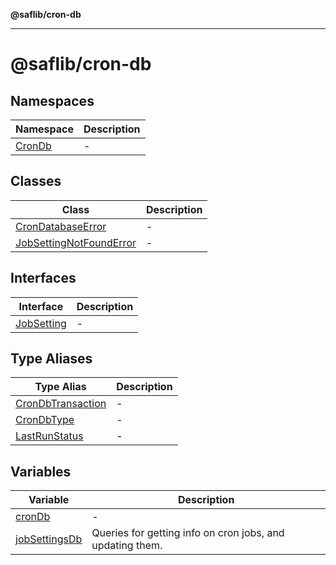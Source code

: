 **@saflib/cron-db**

***

# @saflib/cron-db

## Namespaces

| Namespace | Description |
| ------ | ------ |
| [CronDb](@saflib/namespaces/CronDb/index.md) | - |

## Classes

| Class | Description |
| ------ | ------ |
| [CronDatabaseError](classes/CronDatabaseError.md) | - |
| [JobSettingNotFoundError](classes/JobSettingNotFoundError.md) | - |

## Interfaces

| Interface | Description |
| ------ | ------ |
| [JobSetting](interfaces/JobSetting.md) | - |

## Type Aliases

| Type Alias | Description |
| ------ | ------ |
| [CronDbTransaction](type-aliases/CronDbTransaction.md) | - |
| [CronDbType](type-aliases/CronDbType.md) | - |
| [LastRunStatus](type-aliases/LastRunStatus.md) | - |

## Variables

| Variable | Description |
| ------ | ------ |
| [cronDb](variables/cronDb.md) | - |
| [jobSettingsDb](variables/jobSettingsDb.md) | Queries for getting info on cron jobs, and updating them. |
